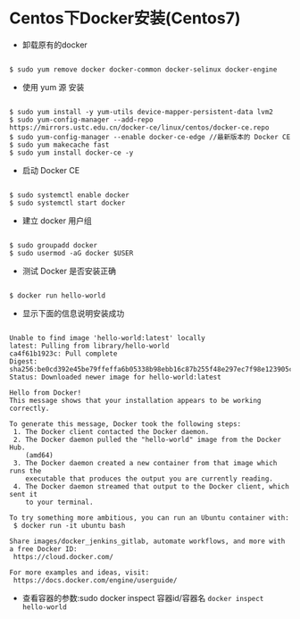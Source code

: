 # Centos下Docker安装(Centos7) #


* 卸载原有的docker  
<pre><code>
$ sudo yum remove docker docker-common docker-selinux docker-engine 
</code></pre>
* 使用 yum 源 安装
<pre><code>
$ sudo yum install -y yum-utils device-mapper-persistent-data lvm2
$ sudo yum-config-manager --add-repo https://mirrors.ustc.edu.cn/docker-ce/linux/centos/docker-ce.repo
$ sudo yum-config-manager --enable docker-ce-edge //最新版本的 Docker CE
$ sudo yum makecache fast
$ sudo yum install docker-ce -y
</code></pre>
* 启动 Docker CE
<pre><code>
$ sudo systemctl enable docker
$ sudo systemctl start docker
</code></pre>
* 建立 docker 用户组
<pre><code>
$ sudo groupadd docker
$ sudo usermod -aG docker $USER
</code></pre>
* 测试 Docker 是否安装正确
<pre><code>
$ docker run hello-world
</code></pre>
* 显示下面的信息说明安装成功
<pre><code>
Unable to find image 'hello-world:latest' locally
latest: Pulling from library/hello-world
ca4f61b1923c: Pull complete 
Digest: sha256:be0cd392e45be79ffeffa6b05338b98ebb16c87b255f48e297ec7f98e123905c
Status: Downloaded newer image for hello-world:latest

Hello from Docker!
This message shows that your installation appears to be working correctly.

To generate this message, Docker took the following steps:
 1. The Docker client contacted the Docker daemon.
 2. The Docker daemon pulled the "hello-world" image from the Docker Hub.
    (amd64)
 3. The Docker daemon created a new container from that image which runs the
    executable that produces the output you are currently reading.
 4. The Docker daemon streamed that output to the Docker client, which sent it
    to your terminal.

To try something more ambitious, you can run an Ubuntu container with:
 $ docker run -it ubuntu bash

Share images/docker_jenkins_gitlab, automate workflows, and more with a free Docker ID:
 https://cloud.docker.com/

For more examples and ideas, visit:
 https://docs.docker.com/engine/userguide/
</code></pre>

*  查看容器的参数:sudo docker inspect 容器id/容器名 `docker inspect hello-world`